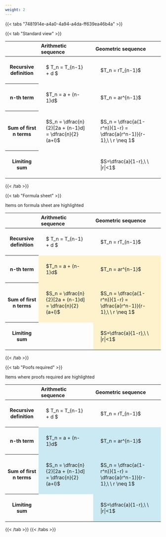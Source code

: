 ```yaml
---
weight: 2
---
```


{{< tabs "7481914e-a4a0-4a94-a4da-ff639ea46b4a" >}}

{{< tab "Standard view" >}}

<style type="text/css">
#T_68367 th.col_heading {
  text-align: left;
  font-size: 1em;
}
#T_68367 td {
  text-align: left;
  font-size: 1em;
  padding: 1.5em;
}
</style>
<table id="T_68367">
  <thead>
    <tr>
      <th class="blank level0" >&nbsp;</th>
      <th id="T_68367_level0_col0" class="col_heading level0 col0" >Arithmetic sequence</th>
      <th id="T_68367_level0_col1" class="col_heading level0 col1" >Geometric sequence</th>
    </tr>
  </thead>
  <tbody>
    <tr>
      <th id="T_68367_level0_row0" class="row_heading level0 row0" >Recursive definition</th>
      <td id="T_68367_row0_col0" class="data row0 col0" >$ T_n = T_{n-1} + d $</td>
      <td id="T_68367_row0_col1" class="data row0 col1" >$T_n = rT_{n-1}$</td>
    </tr>
    <tr>
      <th id="T_68367_level0_row1" class="row_heading level0 row1" >n-th term</th>
      <td id="T_68367_row1_col0" class="data row1 col0" >$T_n = a + (n-1)d$</td>
      <td id="T_68367_row1_col1" class="data row1 col1" >$T_n = ar^{n-1}$</td>
    </tr>
    <tr>
      <th id="T_68367_level0_row2" class="row_heading level0 row2" >Sum of first n terms</th>
      <td id="T_68367_row2_col0" class="data row2 col0" >$S_n = \dfrac{n}{2}[2a + (n-1)d] = \dfrac{n}{2}(a+l)$</td>
      <td id="T_68367_row2_col1" class="data row2 col1" >$S_n = \dfrac{a(1-r^n)}{1-r} = \dfrac{a(r^n-1)}{r-1},\ \  r \neq 1$</td>
    </tr>
    <tr>
      <th id="T_68367_level0_row3" class="row_heading level0 row3" >Limiting sum</th>
      <td id="T_68367_row3_col0" class="data row3 col0" ></td>
      <td id="T_68367_row3_col1" class="data row3 col1" >$S=\dfrac{a}{1-r},\ \ |r|<1$</td>
    </tr>
  </tbody>
</table>
{{< /tab >}}

{{< tab "Formula sheet" >}}

Items on formula sheet are highlighted 
<br>
<style type="text/css">
#T_bf327 th.col_heading {
  text-align: left;
  font-size: 1em;
}
#T_bf327 td {
  text-align: left;
  font-size: 1em;
  padding: 1.5em;
}
#T_bf327_row0_col0, #T_bf327_row0_col1, #T_bf327_row3_col0 {
  background-color: rgba(0,0,0,0);
}
#T_bf327_row1_col0, #T_bf327_row1_col1, #T_bf327_row2_col0, #T_bf327_row2_col1, #T_bf327_row3_col1 {
  background-color: rgba(255,194,10, 0.2);
}
</style>
<table id="T_bf327">
  <thead>
    <tr>
      <th class="blank level0" >&nbsp;</th>
      <th id="T_bf327_level0_col0" class="col_heading level0 col0" >Arithmetic sequence</th>
      <th id="T_bf327_level0_col1" class="col_heading level0 col1" >Geometric sequence</th>
    </tr>
  </thead>
  <tbody>
    <tr>
      <th id="T_bf327_level0_row0" class="row_heading level0 row0" >Recursive definition</th>
      <td id="T_bf327_row0_col0" class="data row0 col0" >$ T_n = T_{n-1} + d $</td>
      <td id="T_bf327_row0_col1" class="data row0 col1" >$T_n = rT_{n-1}$</td>
    </tr>
    <tr>
      <th id="T_bf327_level0_row1" class="row_heading level0 row1" >n-th term</th>
      <td id="T_bf327_row1_col0" class="data row1 col0" >$T_n = a + (n-1)d$</td>
      <td id="T_bf327_row1_col1" class="data row1 col1" >$T_n = ar^{n-1}$</td>
    </tr>
    <tr>
      <th id="T_bf327_level0_row2" class="row_heading level0 row2" >Sum of first n terms</th>
      <td id="T_bf327_row2_col0" class="data row2 col0" >$S_n = \dfrac{n}{2}[2a + (n-1)d] = \dfrac{n}{2}(a+l)$</td>
      <td id="T_bf327_row2_col1" class="data row2 col1" >$S_n = \dfrac{a(1-r^n)}{1-r} = \dfrac{a(r^n-1)}{r-1},\ \  r \neq 1$</td>
    </tr>
    <tr>
      <th id="T_bf327_level0_row3" class="row_heading level0 row3" >Limiting sum</th>
      <td id="T_bf327_row3_col0" class="data row3 col0" ></td>
      <td id="T_bf327_row3_col1" class="data row3 col1" >$S=\dfrac{a}{1-r},\ \ |r|<1$</td>
    </tr>
  </tbody>
</table>
{{< /tab >}}

{{< tab "Poofs required" >}}

Items where proofs required are highlighted 
<br>
<style type="text/css">
#T_17596 th.col_heading {
  text-align: left;
  font-size: 1em;
}
#T_17596 td {
  text-align: left;
  font-size: 1em;
  padding: 1.5em;
}
#T_17596_row0_col0, #T_17596_row0_col1, #T_17596_row3_col0 {
  background-color: rgba(0,0,0,0);
}
#T_17596_row1_col0, #T_17596_row1_col1, #T_17596_row2_col0, #T_17596_row2_col1, #T_17596_row3_col1 {
  background-color: rgba(0,150,200, 0.2);
}
</style>
<table id="T_17596">
  <thead>
    <tr>
      <th class="blank level0" >&nbsp;</th>
      <th id="T_17596_level0_col0" class="col_heading level0 col0" >Arithmetic sequence</th>
      <th id="T_17596_level0_col1" class="col_heading level0 col1" >Geometric sequence</th>
    </tr>
  </thead>
  <tbody>
    <tr>
      <th id="T_17596_level0_row0" class="row_heading level0 row0" >Recursive definition</th>
      <td id="T_17596_row0_col0" class="data row0 col0" >$ T_n = T_{n-1} + d $</td>
      <td id="T_17596_row0_col1" class="data row0 col1" >$T_n = rT_{n-1}$</td>
    </tr>
    <tr>
      <th id="T_17596_level0_row1" class="row_heading level0 row1" >n-th term</th>
      <td id="T_17596_row1_col0" class="data row1 col0" >$T_n = a + (n-1)d$</td>
      <td id="T_17596_row1_col1" class="data row1 col1" >$T_n = ar^{n-1}$</td>
    </tr>
    <tr>
      <th id="T_17596_level0_row2" class="row_heading level0 row2" >Sum of first n terms</th>
      <td id="T_17596_row2_col0" class="data row2 col0" >$S_n = \dfrac{n}{2}[2a + (n-1)d] = \dfrac{n}{2}(a+l)$</td>
      <td id="T_17596_row2_col1" class="data row2 col1" >$S_n = \dfrac{a(1-r^n)}{1-r} = \dfrac{a(r^n-1)}{r-1},\ \  r \neq 1$</td>
    </tr>
    <tr>
      <th id="T_17596_level0_row3" class="row_heading level0 row3" >Limiting sum</th>
      <td id="T_17596_row3_col0" class="data row3 col0" ></td>
      <td id="T_17596_row3_col1" class="data row3 col1" >$S=\dfrac{a}{1-r},\ \ |r|<1$</td>
    </tr>
  </tbody>
</table>
{{< /tab >}}
{{< /tabs >}}